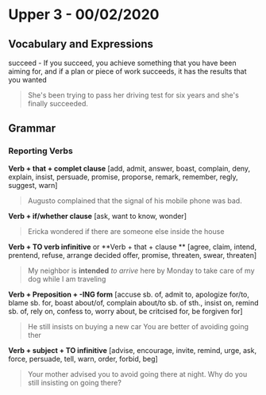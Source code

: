 


# Upper 3 - 00/02/2020

## Vocabulary and Expressions 
succeed - If you succeed, you achieve something that you have been aiming for, and if a plan or piece of work succeeds, it has the results that you wanted
> She's been trying to pass her driving test for six years and she's finally succeeded.

## Grammar

### Reporting Verbs

**Verb + that + complet clause**
[add, admit, answer, boast, complain, deny, explain, insist, persuade, promise, proporse, remark, remember, regly, suggest, warn]

> Augusto complained that the signal of his mobile phone was bad.

**Verb + if/whether clause**
[ask, want to know, wonder]
> Ericka wondered if there are someone  else inside the house

**Verb + TO verb infinitive** or **Verb + that + clause ** 
[agree, claim, intend, prentend, refuse, arrange decided offer, promise, threaten, swear, threaten]

> My neighbor is **intended** *to arrive* here by Monday to take care of my dog while I am traveling

**Verb + Preposition + -ING form**
[accuse sb. of, admit to, apologize for/to, blame sb. for, boast about/of, complain about/to sb. of sth., insist on, remind sb. of, rely on, confess to, worry about, be critcised for, be forgiven for]

> He still insists on buying a new car
> You are better of avoiding going ther

**Verb + subject + TO infinitive** 
[advise, encourage, invite, remind, urge, ask, force, persuade, tell, warn, order, forbid, beg]

> Your mother advised you to avoid going there at night. Why do you still insisting on going there?
